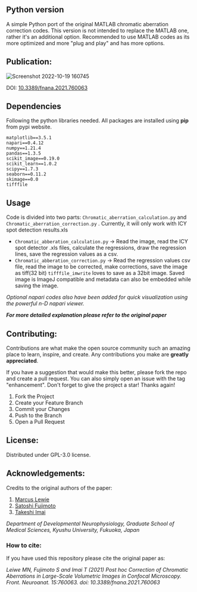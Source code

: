 ## Python version

A simple Python port of the original MATLAB chromatic aberration correction codes. This version is not intended to replace the MATLAB one, rather it's an additional option. Recommended to use MATLAB codes as its more optimized and more "plug and play" and has more options. 

## Publication:
![Screenshot 2022-10-19 160745](https://user-images.githubusercontent.com/29883365/196620792-3c50156e-451d-4cd7-baf7-b9c475638cb3.png)

DOI: [10.3389/fnana.2021.760063](https://www.frontiersin.org/articles/10.3389/fnana.2021.760063/full)


## Dependencies

Following the python libraries needed. All packages are installed using **pip** from pypi website.

    matplotlib==3.5.1
	napari==0.4.12
	numpy==1.21.4
	pandas==1.3.5
	scikit_image==0.19.0
	scikit_learn==1.0.2
	scipy==1.7.3
	seaborn==0.11.2
	skimage==0.0
	tifffile

## Usage

Code is divided into two parts: `Chromatic_aberration_calculation.py` and `Chromatic_aberration_correction.py` .  Currently, it will only work with ICY spot detection results.xls

 - `Chromatic_abberation_calculation.py` -> Read the image, read the ICY spot detector .xls files, calculate the regressions, draw the regression lines, save the regression values as a csv.
 - `Chromatic_abberation_correction.py` -> Read the regression values csv file, read the image to be corrected, make corrections, save the image as tiff(32 bit) `tifffile_imwrite` loves to save as a 32bit image. Saved image is ImageJ compatible and metadata can also be embedded while saving the image.

*Optional napari codes also have been added for quick visualization using the powerful n-D napari viewer.*

***For more detailed explanation please refer to the original paper*** 

## Contributing:
Contributions are what make the open source community such an amazing place to learn, inspire, and create. Any contributions you make are  **greatly appreciated**.

If you have a suggestion that would make this better, please fork the repo and create a pull request. You can also simply open an issue with the tag "enhancement". Don't forget to give the project a star! Thanks again!

1.  Fork the Project
2.  Create your Feature Branch 
3.  Commit your Changes
4.  Push to the Branch 
5.  Open a Pull Request

## License:
Distributed under GPL-3.0 license.

## Acknowledgements:
Credits to the original authors of the paper:
1. [Marcus Lewie](https://loop.frontiersin.org/people/1503524/overview)
2. [Satoshi Fujimoto](https://loop.frontiersin.org/people/1445674/overview)
3. [Takeshi Imai](https://loop.frontiersin.org/people/1036459/overview)

*Department of Developmental Neurophysiology, Graduate School of Medical Sciences, Kyushu University, Fukuoka, Japan*

### How to cite:
If you have used this repository please cite the original paper as: 

*Leiwe MN, Fujimoto S and Imai T (2021) _Post hoc_ Correction of Chromatic Aberrations in Large-Scale Volumetric Images in Confocal Microscopy. _Front. Neuroanat._ 15:760063. doi: 10.3389/fnana.2021.760063*

